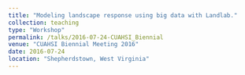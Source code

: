 ```yaml
---
title: "Modeling landscape response using big data with Landlab."
collection: teaching
type: "Workshop"
permalink: /talks/2016-07-24-CUAHSI_Biennial
venue: "CUAHSI Biennial Meeting 2016"
date: 2016-07-24
location: "Shepherdstown, West Virginia"
---
```


